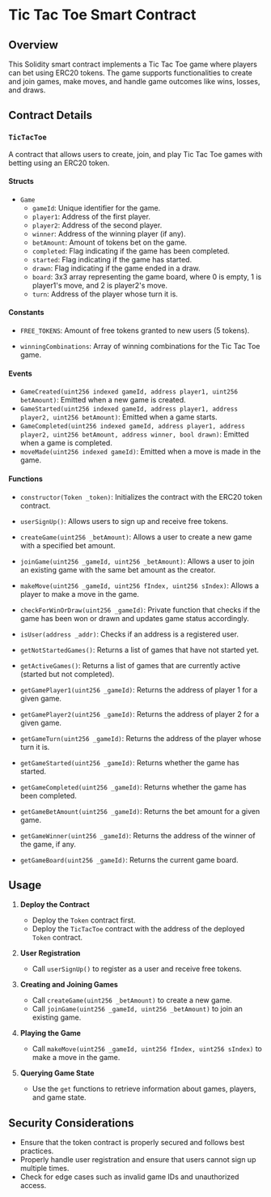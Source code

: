 # Tic Tac Toe Smart Contract

## Overview

This Solidity smart contract implements a Tic Tac Toe game where players can bet using ERC20 tokens. The game supports functionalities to create and join games, make moves, and handle game outcomes like wins, losses, and draws. 

## Contract Details

### `TicTacToe`

A contract that allows users to create, join, and play Tic Tac Toe games with betting using an ERC20 token.

#### Structs

- `Game`
  - `gameId`: Unique identifier for the game.
  - `player1`: Address of the first player.
  - `player2`: Address of the second player.
  - `winner`: Address of the winning player (if any).
  - `betAmount`: Amount of tokens bet on the game.
  - `completed`: Flag indicating if the game has been completed.
  - `started`: Flag indicating if the game has started.
  - `drawn`: Flag indicating if the game ended in a draw.
  - `board`: 3x3 array representing the game board, where 0 is empty, 1 is player1's move, and 2 is player2's move.
  - `turn`: Address of the player whose turn it is.

#### Constants

- `FREE_TOKENS`: Amount of free tokens granted to new users (5 tokens).

- `winningCombinations`: Array of winning combinations for the Tic Tac Toe game.

#### Events

- `GameCreated(uint256 indexed gameId, address player1, uint256 betAmount)`: Emitted when a new game is created.
- `GameStarted(uint256 indexed gameId, address player1, address player2, uint256 betAmount)`: Emitted when a game starts.
- `GameCompleted(uint256 indexed gameId, address player1, address player2, uint256 betAmount, address winner, bool drawn)`: Emitted when a game is completed.
- `moveMade(uint256 indexed gameId)`: Emitted when a move is made in the game.

#### Functions

- `constructor(Token _token)`: Initializes the contract with the ERC20 token contract.

- `userSignUp()`: Allows users to sign up and receive free tokens.

- `createGame(uint256 _betAmount)`: Allows a user to create a new game with a specified bet amount.

- `joinGame(uint256 _gameId, uint256 _betAmount)`: Allows a user to join an existing game with the same bet amount as the creator.

- `makeMove(uint256 _gameId, uint256 fIndex, uint256 sIndex)`: Allows a player to make a move in the game.

- `checkForWinOrDraw(uint256 _gameId)`: Private function that checks if the game has been won or drawn and updates game status accordingly.

- `isUser(address _addr)`: Checks if an address is a registered user.

- `getNotStartedGames()`: Returns a list of games that have not started yet.

- `getActiveGames()`: Returns a list of games that are currently active (started but not completed).

- `getGamePlayer1(uint256 _gameId)`: Returns the address of player 1 for a given game.

- `getGamePlayer2(uint256 _gameId)`: Returns the address of player 2 for a given game.

- `getGameTurn(uint256 _gameId)`: Returns the address of the player whose turn it is.

- `getGameStarted(uint256 _gameId)`: Returns whether the game has started.

- `getGameCompleted(uint256 _gameId)`: Returns whether the game has been completed.

- `getGameBetAmount(uint256 _gameId)`: Returns the bet amount for a given game.

- `getGameWinner(uint256 _gameId)`: Returns the address of the winner of the game, if any.

- `getGameBoard(uint256 _gameId)`: Returns the current game board.

## Usage

1. **Deploy the Contract**
   - Deploy the `Token` contract first.
   - Deploy the `TicTacToe` contract with the address of the deployed `Token` contract.

2. **User Registration**
   - Call `userSignUp()` to register as a user and receive free tokens.

3. **Creating and Joining Games**
   - Call `createGame(uint256 _betAmount)` to create a new game.
   - Call `joinGame(uint256 _gameId, uint256 _betAmount)` to join an existing game.

4. **Playing the Game**
   - Call `makeMove(uint256 _gameId, uint256 fIndex, uint256 sIndex)` to make a move in the game.

5. **Querying Game State**
   - Use the `get` functions to retrieve information about games, players, and game state.

## Security Considerations

- Ensure that the token contract is properly secured and follows best practices.
- Properly handle user registration and ensure that users cannot sign up multiple times.
- Check for edge cases such as invalid game IDs and unauthorized access.

